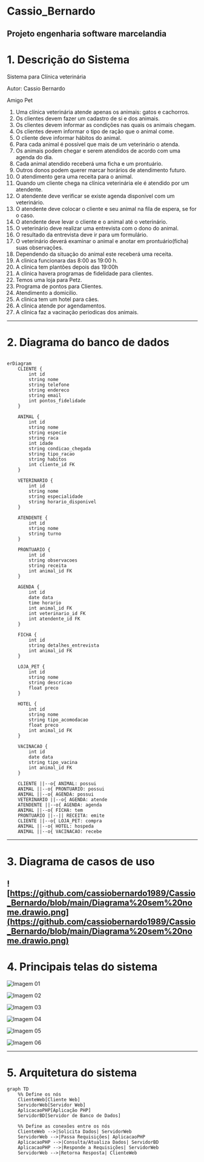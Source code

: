 # Cassio_Bernardo
Projeto engenharia software marcelandia
---
# 1. Descrição do Sistema
Sistema para Clínica veterinária

Autor: Cassio Bernardo

Amigo Pet

1.  Uma clínica veterinária atende apenas os animais: gatos e cachorros. 
2.  Os clientes devem fazer um cadastro de si e dos animais. 
3.  Os clientes devem informar as condições nas quais os animais chegam. 
4.  Os clientes devem informar o tipo de ração que o animal come. 
5.  O cliente deve informar hábitos do animal. 
6.  Para cada animal é possível que mais de um veterinário o atenda. 
7.  Os animais podem chegar e serem atendidos de acordo com uma agenda do dia. 
8.  Cada animal atendido receberá uma ficha e um prontuário. 
9.  Outros donos podem querer marcar horários de atendimento futuro. 
10. O atendimento gera uma receita para o animal. 
11. Quando um cliente chega na clínica veterinária ele é atendido por um atendente. 
12. O atendente deve verificar se existe agenda disponível com um veterinário. 
13. O atendente deve colocar o cliente e seu animal na fila de espera, se for o caso. 
14. O atendente deve levar o cliente e o animal até o veterinário. 
14. O veterinário deve realizar uma entrevista com o dono do animal. 
15. O resultado da entrevista deve ir para um formulário. 
16. O veterinário deverá examinar o animal e anotar em prontuário(ficha) suas observações. 
17. Dependendo da situação do animal este receberá uma receita.
18. A clinica funcionara das 8:00 as 19:00 h.
19. A clinica tem plantões depois das 19:00h
20. A clinica havera programas de fidelidade para clientes.
21. Temos uma loja para Petz.
22. Programa de pontos para Clientes.
23. Atendimento a domicilio.
24. A clinica tem um hotel para cães.
25. A clinica atende por agendamentos.
26. A clinica faz a vacinação periodicas dos animais.
---
# 2. Diagrama do banco de dados


```mermaid

erDiagram
    CLIENTE {
        int id
        string nome
        string telefone
        string endereco
        string email
        int pontos_fidelidade
    }

    ANIMAL {
        int id
        string nome
        string especie
        string raca
        int idade
        string condicao_chegada
        string tipo_racao
        string habitos
        int cliente_id FK
    }

    VETERINARIO {
        int id
        string nome
        string especialidade
        string horario_disponivel
    }

    ATENDENTE {
        int id
        string nome
        string turno
    }

    PRONTUARIO {
        int id
        string observacoes
        string receita
        int animal_id FK
    }

    AGENDA {
        int id
        date data
        time horario
        int animal_id FK
        int veterinario_id FK
        int atendente_id FK
    }

    FICHA {
        int id
        string detalhes_entrevista
        int animal_id FK
    }

    LOJA_PET {
        int id
        string nome
        string descricao
        float preco
    }

    HOTEL {
        int id
        string nome
        string tipo_acomodacao
        float preco
        int animal_id FK
    }

    VACINACAO {
        int id
        date data
        string tipo_vacina
        int animal_id FK
    }

    CLIENTE ||--o{ ANIMAL: possui
    ANIMAL ||--o{ PRONTUARIO: possui
    ANIMAL ||--o{ AGENDA: possui
    VETERINARIO ||--o{ AGENDA: atende
    ATENDENTE ||--o{ AGENDA: agenda
    ANIMAL ||--o{ FICHA: tem
    PRONTUARIO ||--|| RECEITA: emite
    CLIENTE ||--o{ LOJA_PET: compra
    ANIMAL ||--o{ HOTEL: hospeda
    ANIMAL ||--o{ VACINACAO: recebe

```


---
# 3. Diagrama de casos de uso

![https://github.com/cassiobernardo1989/Cassio_Bernardo/blob/main/Diagrama%20sem%20nome.drawio.png](https://github.com/cassiobernardo1989/Cassio_Bernardo/blob/main/Diagrama%20sem%20nome.drawio.png)
---
# 4. Principais telas do sistema
![Imagem 01](https://github.com/cassiobernardo1989/Cassio_Bernardo/blob/main/imagens/Captura%20de%20tela%202024-08-13%20220157.png)

![Imagem 02](https://github.com/cassiobernardo1989/Cassio_Bernardo/blob/main/imagens/Captura%20de%20tela%202024-08-13%20220233.png)

![Imagem 03](https://github.com/cassiobernardo1989/Cassio_Bernardo/blob/main/imagens/Captura%20de%20tela%202024-08-13%20221151.png)

![Imagem 04](https://github.com/cassiobernardo1989/Cassio_Bernardo/blob/main/imagens/Captura%20de%20tela%202024-08-13%20222536.png)

![Imagem 05](https://github.com/cassiobernardo1989/Cassio_Bernardo/blob/main/imagens/Captura%20de%20tela%202024-08-15%20215312.png)

![Imagem 06](https://github.com/cassiobernardo1989/Cassio_Bernardo/blob/main/imagens/Captura%20de%20tela%202024-08-15%20222152.png)

---

# 5. Arquitetura do sistema


```mermaid
graph TD
    %% Define os nós
    ClienteWeb[Cliente Web]
    ServidorWeb[Servidor Web]
    AplicacaoPHP[Aplicação PHP]
    ServidorBD[Servidor de Banco de Dados]

    %% Define as conexões entre os nós
    ClienteWeb -->|Solicita Dados| ServidorWeb
    ServidorWeb -->|Passa Requisições| AplicacaoPHP
    AplicacaoPHP -->|Consulta/Atualiza Dados| ServidorBD
    AplicacaoPHP -->|Responde a Requisições| ServidorWeb
    ServidorWeb -->|Retorna Resposta| ClienteWeb

```

